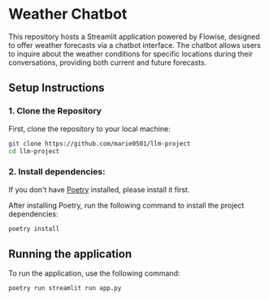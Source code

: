 # Weather Chatbot

This repository hosts a Streamlit application powered by Flowise, designed to offer weather forecasts via a chatbot interface. The chatbot allows users to inquire about the weather conditions for specific locations during their conversations, providing both current and future forecasts.

## Setup Instructions

### 1. Clone the Repository

First, clone the repository to your local machine:

```bash
git clone https://github.com/marie0501/llm-project
cd llm-project
```

### 2. Install dependencies:

If you don't have [Poetry](https://python-poetry.org/docs/) installed, please install it first.

After installing Poetry, run the following command to install the project dependencies:

```bash
poetry install
```

## Running the application

To run the application, use the following command:

```bash
poetry run streamlit run app.py
```

